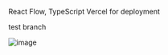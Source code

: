 React Flow, TypeScript
Vercel for deployment

test branch

![image](https://github.com/user-attachments/assets/f6e4bc98-1e0a-43ae-a962-1a50056e6906)
